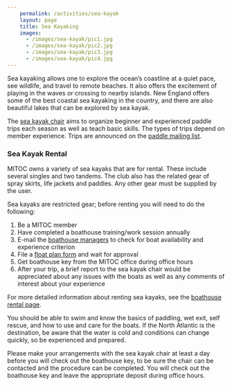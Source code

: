 ```yaml
---
    permalink: /activities/sea-kayak
    layout: page
    title: Sea Kayaking
    images:
      - /images/sea-kayak/pic1.jpg
      - /images/sea-kayak/pic2.jpg
      - /images/sea-kayak/pic3.jpg
      - /images/sea-kayak/pic4.jpg
---
```


Sea kayaking allows one to explore the ocean’s coastline at a quiet pace, see wildlife, and travel to remote beaches. It also offers the excitement of playing in the waves or crossing to nearby islands. New England offers some of the best coastal sea kayaking in the country, and there are also beautiful lakes that can be explored by sea kayak.

The [sea kayak chair](mailto:boathouse-mgr@mit.edu) aims to organize beginner and experienced paddle trips each season as well as teach basic skills. The types of trips depend on member experience. Trips are announced on the [paddle mailing list](http://mailman.mit.edu/mailman/listinfo/paddle).

### Sea Kayak Rental

MITOC owns a variety of sea kayaks that are for rental. These include several singles and two tandems. The club also has the related gear of spray skirts, life jackets and paddles. Any other gear must be supplied by the user.

Sea kayaks are restricted gear; before renting you will need to do the following:

1.  Be a MITOC member
2.  Have completed a boathouse training/work session annually
3.  E-mail the [boathouse managers](mailto:boathouse-mgr@mit.edu) to check for boat availability and experience criterion
4.  File a [float plan form](https://docs.google.com/forms/d/e/1FAIpQLSfphwLNGRzg6e_8CIA_WcPSr7tzmsM69MkmcFHqfUyMzrwP3A/viewform) and wait for approval
5.  Get boathouse key from the MITOC office during office hours
6.  After your trip, a brief report to the sea kayak chair would be appreciated about any issues with the boats as well as any comments of interest about your experience

For more detailed information about renting sea kayaks, see the [boathouse rental page](/rentals/boathouse).

You should be able to swim and know the basics of paddling, wet exit, self rescue, and how to use and care for the boats. If the North Atlantic is the destination, be aware that the water is cold and conditions can change quickly, so be experienced and prepared.

Please make your arrangements with the sea kayak chair at least a day before you will check out the boathouse key, to be sure the chair can be contacted and the procedure can be completed. You will check out the boathouse key and leave the appropriate deposit during office hours.
